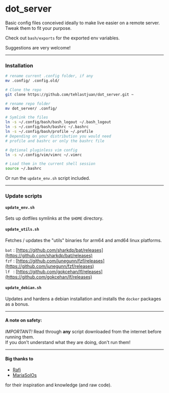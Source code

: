 # dot_server

Basic config files conceived ideally to make live easier on a remote server. Tweak them to fit your purpose.

Check out `bash/exports` for the exported env variables.

Suggestions are very welcome!

---

### Installation

```sh
# rename current .config folder, if any
mv .config/ .config.old/

# Clone the repo
git clone https://github.com/tehlastjuan/dot_server.git ~

# rename repo folder
mv dot_server/ .config/

# Symlink the files
ln -s ~/.config/bash/bash_logout ~/.bash_logout
ln -s ~/.config/bash/bashrc ~/.bashrc
ln -s ~/.config/bash/profile ~/.profile
# Depending on your distribution you would need
# profile and bashrc or only the bashrc file

# Optional pluginless vim config
ln -s ~/.config/vim/vimrc ~/.vimrc

# Load them in the current shell session
source ~/.bashrc
```

Or run the `update_env.sh` script included.

---

### Update scripts

#### `update_env.sh`

Sets up dotfiles symlinks at the `$HOME` directory.

#### `update_utils.sh`

Fetches / updates the "utils" binaries for arm64 and amd64 linux platforms.

`bat` : [https://github.com/sharkdp/bat/releases](https://github.com/sharkdp/bat/releases)  
`fzf` : [https://github.com/junegunn/fzf/releases](https://github.com/junegunn/fzf/releases)  
`lf ` : [https://github.com/gokcehan/lf/releases](https://github.com/gokcehan/lf/releases)

#### `update_debian.sh`

Updates and hardens a debian installation and installs the `docker` packages as a bonus.

---

#### A note on safety:

_IMPORTANT!_ Read through **any** script downloaded from the internet before running them.  
If you don't understand what they are doing, don't run them!

---

#### Big thanks to

- [Rafi](https://github.com/rafi/.config.git)
- [MariaSolOs](https://github.com/MariaSolOs/dotfiles.git)

for their inspiration and knowledge (and raw code).

